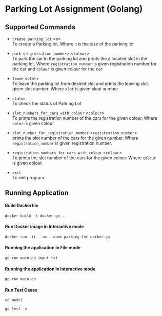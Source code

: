 # Parking Lot Assignment (Golang)

## Supported Commands

- `create_parking_lot` <`n`>  
  To create a Parking lot. Where `n` is the size of the parking lot

- `park` <`registration_number`> <`colour`>  
  To park the car in the parking lot and prints the allocated slot in the parking lot. Where `registration_number` is given registration number for the car and `colour` is given colour for the car

- `leave` <`slot`>  
  To leave the parking lot from desired slot and prints the leaving slot. given slot number. Where `slot` is given sloat number

- `status`  
  To check the status of Parking Lot

- `slot_numbers_for_cars_with_colour` <`colour`>  
  To prints the registration number of the cars for the given colour. Where `color` is given colour

- `slot_number_for_registration_number` <`registration_number`>  
  prints the slot number of the cars for the given number. Where `registration_number` is given registration number.

- `registration_numbers_for_cars_with_colour` <`colour`>  
  To prints the slot number of the cars for the given colour. Where `colour` is given colour.

- `exit`  
  To exit program

## Running Application

#### Build Dockerfile

```docker
docker build -t docker-go .
```

#### Run Docker image in Interactive mode

```docker
docker run -it --rm --name parking-lot docker-go
```

#### Running the application in File mode

```golang
go run main.go input.txt
```

#### Running the application in Interactive mode

```golang
go run main.go
```

#### Run Test Cases

```
cd model
```

```golang
go test -v
```

